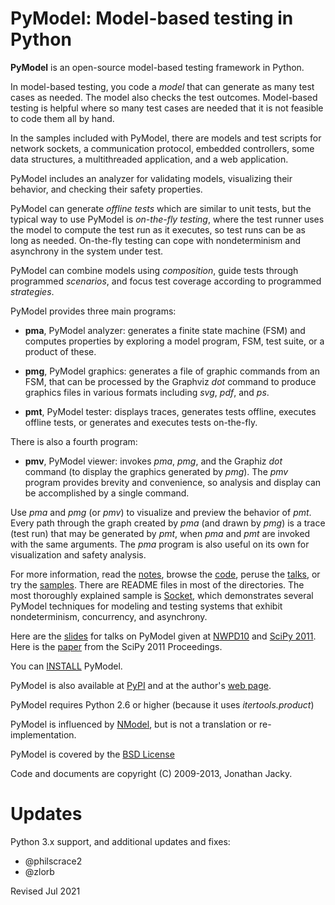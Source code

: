 
PyModel: Model-based testing in Python
======================================

**PyModel** is an open-source model-based testing framework in Python.

In model-based testing, you code a *model* that can generate as many
test cases as needed.  The model also checks the test outcomes.
Model-based testing is helpful where so many test cases are needed
that it is not feasible to code them all by hand.
 
In the samples included with PyModel, there are models and test
scripts for network sockets, a communication protocol, embedded
controllers, some data structures, a multithreaded application, and a
web application.

PyModel includes an analyzer for validating models, visualizing their
behavior, and checking their safety properties.

PyModel can generate *offline tests* which are similar to unit tests,
but the typical way to use PyModel is *on-the-fly testing*, where the
test runner uses the model to compute the test run as it executes, so
test runs can be as long as needed.  On-the-fly testing can cope with
nondeterminism and asynchrony in the system under test.

PyModel can combine models using *composition*, guide tests through
programmed *scenarios*, and focus test coverage according to
programmed *strategies*.

PyModel provides three main programs:

- **pma**, PyModel analyzer: generates a finite state machine (FSM) 
   and computes properties by exploring a model program, FSM, test suite, 
   or a product of these.
 
- **pmg**, PyModel graphics: generates a file of graphic commands from an FSM,
   that can be processed by the Graphviz *dot* command to produce graphics
   files in various formats including *svg*, *pdf*, and *ps*.
 
- **pmt**, PyModel tester: displays traces, generates tests offline, 
   executes offline tests, or generates and executes tests on-the-fly.

There is also a fourth program:

- **pmv**, PyModel viewer: invokes *pma*, *pmg*, and the Graphiz *dot*
   command (to display the graphics generated by *pmg*).  The *pmv*
   program provides brevity and convenience, so analysis and display
   can be accomplished by a single command.

Use *pma* and *pmg* (or *pmv*) to visualize and preview the behavior of *pmt*.
Every path through the graph created by *pma* (and drawn by *pmg*) is a
trace (test run) that may be generated by *pmt*, when *pma* and *pmt* are
invoked with the same arguments.  The *pma* program is also useful on
its own for visualization and safety analysis.

For more information, read the [notes](notes), browse the
[code](pymodel), peruse the [talks](talks),
or try the [samples](samples).  There are README files in most of the
directories.  The most thoroughly explained sample is [Socket](samples/Socket),
which demonstrates several PyModel techniques for modeling and testing systems
that exhibit nondeterminism, concurrency, and asynchrony.

Here are the [slides](talks/pymodel-nwpd10.pdf) for
talks on PyModel given at [NWPD10](http://www.seapig.org/NWPD10)
and [SciPy 2011](http://conference.scipy.org/scipy2011/schedule.php).
Here is the [paper](talks/pymodel-scipy2011.pdf) from the 
SciPy 2011 Proceedings.

You can [INSTALL](INSTALL.txt) PyModel.

PyModel is also available at
[PyPI](http://pypi.python.org/pypi/PyModel) and at the 
author's [web page](http://staff.washington.edu/jon/pymodel/www/).

PyModel requires Python 2.6 or higher (because it uses *itertools.product*)

PyModel is influenced by [NModel](http://www.codeplex.com/NModel), but
is not a translation or re-implementation.

PyModel is covered by the 
[BSD License](http://www.opensource.org/licenses/BSD-3-Clause)

Code and documents are copyright (C) 2009-2013, Jonathan Jacky.


Updates
=======

Python 3.x support, and additional updates and fixes:
- @philscrace2
- @zlorb


Revised Jul 2021

